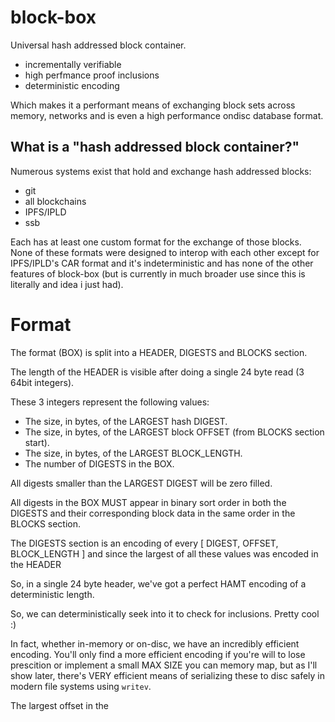 # block-box

Universal hash addressed block container.
* incrementally verifiable
* high perfmance proof inclusions
* deterministic encoding

Which makes it a performant means of exchanging block sets
across memory, networks and is even a high performance
ondisc database format.

## What is a "hash addressed block container?"

Numerous systems exist that hold and exchange hash addressed blocks:
* git
* all blockchains
* IPFS/IPLD
* ssb

Each has at least one custom format for the exchange of those blocks.
None of these formats were designed to interop with each other except
for IPFS/IPLD's CAR format and it's indeterministic and has none of
the other features of block-box (but is currently in much broader use
since this is literally and idea i just had).

# Format

The format (BOX) is split into a HEADER, DIGESTS and BLOCKS section.

The length of the HEADER is visible after doing a single 24 byte read
(3 64bit integers).

These 3 integers represent the following values:
* The size, in bytes, of the LARGEST hash DIGEST.
* The size, in bytes, of the LARGEST block OFFSET (from BLOCKS section start).
* The size, in bytes, of the LARGEST BLOCK_LENGTH.
* The number of DIGESTS in the BOX.

All digests smaller than the LARGEST DIGEST will be
zero filled.

All digests in the BOX MUST appear in binary sort order
in both the DIGESTS and their corresponding block data
in the same order in the BLOCKS section.

The DIGESTS section is an encoding of every
[ DIGEST, OFFSET, BLOCK_LENGTH ] and since the
largest of all these values was encoded in the HEADER


So, in a single 24 byte header, we've got a perfect HAMT
encoding of a deterministic length.

So, we can deterministically seek into it to check for inclusions.
Pretty cool :)

In fact, whether in-memory or on-disc, we have an incredibly
efficient encoding. You'll only find a more efficient encoding
if you're will to lose prescition or implement a small MAX SIZE
you can memory map, but as I'll show later, there's VERY efficient
means of serializing these to disc safely in modern file systems
using `writev`.







The largest offset in the 
